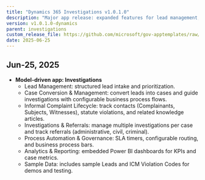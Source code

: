 ```yaml
---
title: "Dynamics 365 Investigations v1.0.1.0"
description: "Major app release: expanded features for lead management, case conversion, referrals, governance, and analytics."
version: v1.0.1.0-dynamics
parent: investigations
custom_release_file: https://github.com/microsoft/gov-apptemplates/raw/main/federal/investigative-case-management/releases/v1.0.1.0-dynamics/MS-Fed-ICM-Dynamics_managed%20-%201.0.1.0.zip
date: 2025-06-25
---
```


## Jun-25, 2025

-   **Model-driven app: Investigations**
    - Lead Management: structured lead intake and prioritization.
    - Case Conversion & Management: convert leads into cases and guide investigations with configurable business process flows.
    - Informal Complaint Lifecycle: track contacts (Complainants, Subjects, Witnesses), statute violations, and related knowledge articles.
    - Investigations & Referrals: manage multiple investigations per case and track referrals (administrative, civil, criminal).
    - Process Automation & Governance: SLA timers, configurable routing, and business process bars.
    - Analytics & Reporting: embedded Power BI dashboards for KPIs and case metrics.
    - Sample Data: includes sample Leads and ICM Violation Codes for demos and testing.
